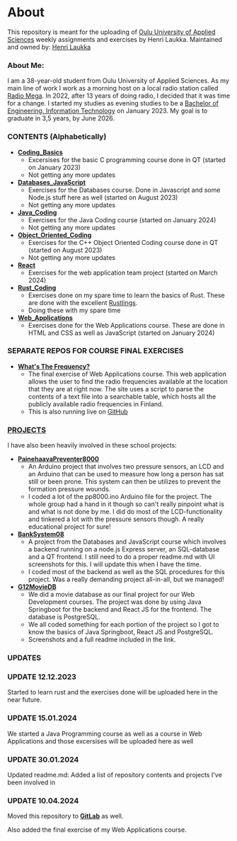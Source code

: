 # About
This repository is meant for the uploading of [Oulu University of Applied Sciences](https://www.ouas.fi) weekly assignments and exercises by Henri Laukka.
Maintained and owned by: [Henri Laukka](https://github.com/MacStache)

### About Me:
I am a 38-year-old student from Oulu University of Applied Sciences. As my main line of work I work as a morning host on a local radio station called [Radio Mega](https://mega.fi). In 2022, after 13 years of doing radio, I decided that it was time for a change. I started my studies as evening studies to be a [Bachelor of Engineering, Information Technology](https://oamk.fi/en/study-at-oamk/bachelor-s-degrees/beng-information-technology-2/) on January 2023. My goal is to graduate in 3,5 years, by June 2026. 

### CONTENTS (Alphabetically)
+ [**Coding_Basics**](https://github.com/MacStache/TVT23KMO_HLaukka/tree/main/Coding_Basics)
  - Excersises for the basic C programming course done in QT (started on January 2023)
  - Not getting any more updates
+ [**Databases_JavaScript**](https://github.com/MacStache/TVT23KMO_HLaukka/tree/main/Databases_Javascript)
  - Exercises for the Databases course. Done in Javascript and some Node.js stuff here as well (started on August 2023)
  - Not getting any more updates
+ [**Java_Coding**](https://github.com/MacStache/TVT23KMO_HLaukka/tree/main/Java_Coding)
  - Exercises for the Java Coding course (started on January 2024)
  - Not getting any more updates
+ [**Object_Oriented_Coding**](https://github.com/MacStache/TVT23KMO_HLaukka/tree/main/Object_Oriented_Coding)
  - Exercises for the C++ Object Oriented Coding course done in QT (started on August 2023)
  - Not getting any more updates
+ [**React**](https://github.com/MacStache/TVT23KMO_HLaukka/tree/main/React)
  - Exercises for the web application team project (started on March 2024) 
+ [**Rust_Coding**](https://github.com/MacStache/TVT23KMO_HLaukka/tree/main/Rust_Coding)
  - Exercises done on my spare time to learn the basics of Rust. These are done with the excellent [Rustlings](https://github.com/rust-lang/rustlings).
  - Doing these with my spare time
+ [**Web_Applications**](https://github.com/MacStache/TVT23KMO_HLaukka/tree/main/Web_Applications)
  - Exercises done for the Web Applications course. These are done in HTML and CSS as well as JavaScript (started on January 2024)
 
### SEPARATE REPOS FOR COURSE FINAL EXERCISES
+ [**What's The Frequency?**](https://github.com/MacStache/WhatsTheFrequency)
  - The final exercise of Web Applications course. This web application allows the user to find the radio frequencies available
at the location that they are at right now. The site uses a script to parse the contents of a text file into a searchable table,
which hosts all the publicly available radio frequencies in Finland.
  - This is also running live on [GitHub](https://macstache.github.io/WhatsTheFrequency/)

### [PROJECTS](https://github.com/MacStache/TVT23KMO_HLaukka/tree/main/Projects)
I have also been heavily involved in these school projects:
+ [**PainehaavaPreventer8000**](https://github.com/MacStache/PainehaavaPreventer8000)
  - An Arduino project that involves two pressure sensors, an LCD and an Arduino that can be used to measure how long a person has sat still or been prone. This system can then be utilizes to prevent the formation pressure wounds.
  - I coded a lot of the pp8000.ino Arduino file for the project. The whole group had a hand in it though so can't really pinpoint what is and what is not done by me. I did do most of the LCD-functionality and tinkered a lot with the pressure sensors though. A really educational project for sure!
+ [**BankSystem08**](https://github.com/MacStache/TVT23KMO_HLaukka/tree/main/Projects/BankSystem)
  - A project from the Databases and JavaScript course which involves a backend running on a node.js Express server, an SQL-database and a QT frontend. I still need to do a proper readme.md with UI screenshots for this. I will update this when I have the time.
  - I coded most of the backend as well as the SQL procedures for this project. Was a really demanding project all-in-all, but we managed!
+ [**G12MovieDB**](https://github.com/MacStache/TVT23KMO_HLaukka/tree/main/Projects/G12MovieDB) 
  - We did a movie database as our final project for our Web Development courses. The project was done by using Java Springboot for the backend and React JS for the frontend. The database is PostgreSQL.
  - We all coded something for each portion of the project so I got to know the basics of Java Springboot, React JS and PostgreSQL.
  - Screenshots and a full readme included in the link.

### UPDATES

### UPDATE 12.12.2023
Started to learn rust and the exercises done will be uploaded here in the near future.

### UPDATE 15.01.2024
We started a Java Programming course as well as a course in Web Applications and those excersises will be uploaded here as well 

### UPDATE 30.01.2024
Updated readme.md: Added a list of repository contents and projects I've been involved in 

### UPDATE 10.04.2024
Moved this repository to [**GitLab**](https://gitlab.com/macgroupche/TVT23KMO_HLaukka/) as well. 

Also added the final exercise of my Web Applications course.
